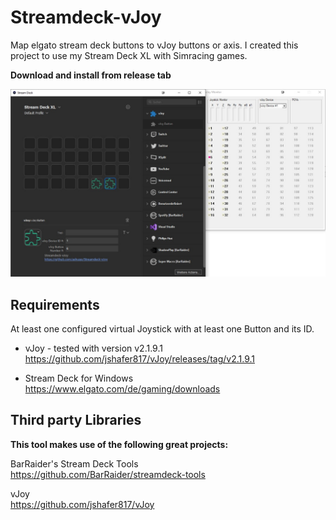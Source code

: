 # Streamdeck-vJoy
Map elgato stream deck buttons to vJoy buttons or axis.
I created this project to use my Stream Deck XL with Simracing games.

**Download and install from release tab**  

![In action](Streamdeck-vJoy/doc/img/img1.jpg?raw=true|width=200)

## Requirements

At least one configured virtual Joystick with at least one Button and its ID.

- vJoy - tested with version v2.1.9.1  
https://github.com/jshafer817/vJoy/releases/tag/v2.1.9.1

- Stream Deck for Windows  
https://www.elgato.com/de/gaming/downloads


## Third party Libraries
**This tool makes use of the following great projects:**

BarRaider's Stream Deck Tools  
https://github.com/BarRaider/streamdeck-tools

vJoy  
https://github.com/jshafer817/vJoy
